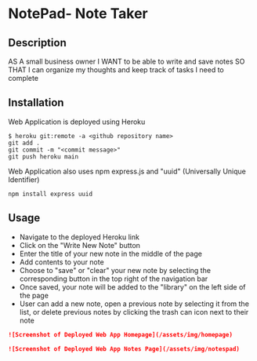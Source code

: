 # NotePad- Note Taker

## Description

AS A small business owner
I WANT to be able to write and save notes
SO THAT I can organize my thoughts and keep track of tasks I need to complete

## Installation
Web Application is deployed using Heroku
```
$ heroku git:remote -a <github repository name>
git add .
git commit -m "<commit message>"
git push heroku main
```
Web Application also uses npm express.js and "uuid" (Universally Unique Identifier)
```
npm install express uuid
```
 
## Usage
* Navigate to the deployed Heroku link
* Click on the "Write New Note" button
* Enter the title of your new note in the middle of the page
* Add contents to your note
* Choose to "save" or "clear" your new note by selecting the corresponding button in the top right of the navigation bar
* Once saved, your note will be added to the "library" on the left side of the page
* User can add a new note, open a previous note by selecting it from the list, or delete previous notes by clicking the trash can icon next to their note

```md
![Screenshot of Deployed Web App Homepage](/assets/img/homepage)
```
```md
![Screenshot of Deployed Web App Notes Page](/assets/img/notespad)
```

